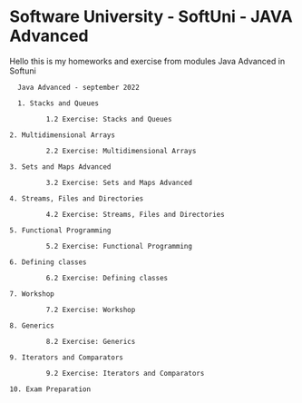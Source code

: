 # Software University - SoftUni - JAVA Advanced
Hello this is my homeworks and exercise from modules Java Advanced in Softuni



      Java Advanced - september 2022
  
      1. Stacks and Queues
  
             1.2 Exercise: Stacks and Queues
  
    2. Multidimensional Arrays
    
             2.2 Exercise: Multidimensional Arrays
  
    3. Sets and Maps Advanced
  
             3.2 Exercise: Sets and Maps Advanced
        
    4. Streams, Files and Directories
  
             4.2 Exercise: Streams, Files and Directories
  
    5. Functional Programming
  
             5.2 Exercise: Functional Programming
      
    6. Defining classes
  
             6.2 Exercise: Defining classes
  
    7. Workshop
  
             7.2 Exercise: Workshop
        
    8. Generics
  
             8.2 Exercise: Generics
        
    9. Iterators and Comparators
  
             9.2 Exercise: Iterators and Comparators
        
    10. Exam Preparation
